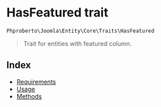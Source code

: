 # HasFeatured trait

`Phproberto\Joomla\Entity\Core\Traits\HasFeatured`

> Trait for entities with featured column.

## Index  

* [Requirements](#requirements)
* [Usage](#usage)
* [Methods](#methods)